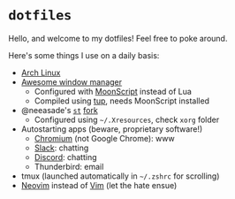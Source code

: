 # `dotfiles`

Hello, and welcome to my dotfiles! Feel free to poke around.

Here's some things I use on a daily basis:

- [Arch Linux][arch]
- [Awesome window manager][awesomewm]
  - Configured with [MoonScript][moonscript] instead of Lua
  - Compiled using [tup][tup], needs MoonScript installed
- @neeasade's [`st`][st] [fork][xst]
  - Configured using `~/.Xresources`, check `xorg` folder
- Autostarting apps (beware, proprietary software!)
  - [Chromium][chromium] (not Google Chrome): www
  - [Slack][slack]: chatting
  - [Discord][discord]: chatting
  - Thunderbird: email
- tmux (launched automatically in `~/.zshrc` for scrolling)
- [Neovim][nvim] instead of [Vim][vim] (let the hate ensue)

[arch]:       https://www.archlinux.org/
[nvim]:       https://neovim.io/
[vim]:        http://www.vim.org/
[xst]:        https://github.com/neeasade/xst
[st]:         http://st.suckless.org/
[moonscript]: https://moonscript.org/
[awesomewm]:  https://awesome.naquadah.org/
[tup]:        http://gittup.org/tup/
[chromium]:   https://www.chromium.org/
[slack]:      https://slack.com/
[discord]:    https://discordapp.com
[tmux]:       https://tmux.github.io/
